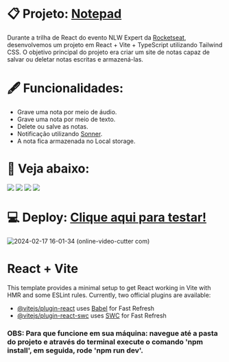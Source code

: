 # 📋 Projeto: [Notepad](https://notepad-devgferreira.vercel.app/)
Durante a trilha de React do evento NLW Expert da [Rocketseat](https://app.rocketseat.com.br/), desenvolvemos um projeto em React + Vite + TypeScript utilizando Tailwind CSS. O objetivo principal do projeto era criar um site de notas capaz de salvar ou deletar notas escritas e armazená-las.

# 🖋️ Funcionalidades:

- Grave uma nota por meio de áudio.
- Grave uma nota por meio de texto.
- Delete ou salve as notas.
- Notificação utilizando [Sonner](https://sonner.emilkowal.ski/).
- A nota fica armazenada no Local storage.

# 🚀 Veja abaixo:
<a href="https://www.instagram.com/devgferreira/" target="_blank"><img loading="lazy" src="https://img.shields.io/badge/-Instagram-%23E4405F?style=for-the-badge&logo=instagram&logoColor=white" target="_blank"></a>
<a href="https://www.linkedin.com/in/guilherme-ferreira-25738427a/" target="_blank"><img loading="lazy" src="https://img.shields.io/badge/-LinkedIn-%230077B5?style=for-the-badge&logo=linkedin&logoColor=white" target="_blank"></a> <a href="https://www.tiktok.com/@devgferreira" target="_blank"><img loading="lazy" src="https://img.shields.io/badge/-tiktok-617?style=for-the-badge&logo=tiktok" target="_blank"></a> <a href="https://linkr.bio/DevFerreira" target="_blank"><img loading="lazy" src="https://img.shields.io/badge/-links-000?style=for-the-badge" target="_blank"></a>


# 💻 Deploy: [Clique aqui para testar!](https://notepad-devgferreira.vercel.app/)
![2024-02-17 16-01-34 (online-video-cutter com)](https://github.com/GuilhermeF-R/Notepad/assets/136031870/1c549698-628e-4f96-a9a7-9f2c3440488e)



# React + Vite 

This template provides a minimal setup to get React working in Vite with HMR and some ESLint rules. Currently, two official plugins are available:

- [@vitejs/plugin-react](https://github.com/vitejs/vite-plugin-react/blob/main/packages/plugin-react/README.md) uses [Babel](https://babeljs.io/) for Fast Refresh
- [@vitejs/plugin-react-swc](https://github.com/vitejs/vite-plugin-react-swc) uses [SWC](https://swc.rs/) for Fast Refresh

### OBS: Para que funcione em sua máquina: navegue até a pasta do projeto e através do terminal execute o comando 'npm install', em seguida, rode 'npm run dev'.










